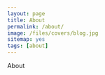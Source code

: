 ```yaml
---
layout: page
title: About
permalink: /about/
image: /files/covers/blog.jpg
sitemap: yes
tags: [about]
---
```


About
